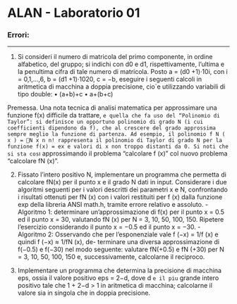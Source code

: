 <!--
> Giorgio Rengucci - 4483986
> ALAN - DIBRIS A.A. 2020/2021
-->
# ALAN - Laboratorio 01

### Errori:

---

1. Si consideri il numero di matricola del primo componente, in ordine alfabetico, del gruppo; si indichi con d0 e d1, rispettivamente, l’ultima e la penultima cifra di tale numero di matricola.
Posto a = (d0 +1)·10i, con i = 0,1,...,6, b = (d1 +1)·1020, c = −b, eseguire i seguenti calcoli in aritmetica di macchina a doppia precisione, cio`e utilizzando variabili di tipo double:
• (a+b)+c • a+(b+c)

Premessa. Una nota tecnica di analisi matematica per approssimare una funzione f(x) difficile da trattare, `e quella che fa uso del “Polinomio di Taylor”: si definisce un opportuno polinomio di grado N (i cui coefficienti dipendono da f), che al crescere del grado approssima sempre meglio la funzione di partenza. Ad esempio, il polinomio
f N ( x ) = 􏰀N x n
n!
rappresenta il polinomio di Taylor di grado N per la funzione f(x) = ex e valori di x non troppo distanti da 0. Si noti che si sta cos`ı approssimando il problema “calcolare f (x)” col nuovo problema “calcolare fN (x)”.

2. Fissato l’intero positivo N, implementare un programma che permetta di calcolare fN(x) per il punto x e il grado N dati in input.
Considerare i due algoritmi seguenti per i valori descritti dei parametri x e N, confrontando i risultati ottenuti per fN (x) con i valori restituiti per f (x) dalla funzione exp della libreria ANSI math.h, tramite errore relativo e assoluto.
        - Algoritmo 1: determinare un’approssimazione di f(x) per il punto x = 0.5 ed il punto x = 30, valutando fN (x) per N = 3, 10, 50, 100, 150. Ripetere l’esercizio considerando il punto x = −0.5 ed il punto x = −30.
        - Algoritmo 2: Osservando che per l’esponenziale vale f (−x) = 1/f (x) e quindi f (−x) ≈ 1/fN (x), de- terminare una diversa approssimazione di f(−0.5) e f(−30) nel modo seguente: valutare fN(+0.5) e fN (+30) per N = 3, 10, 50, 100, 150 e, successivamente, calcolarne il reciproco.

3. Implementare un programma che determina la precisione di macchina eps, ossia il valore positivo eps = 2−d, dove d `e il piu` grande intero positivo tale che 1 + 2−d > 1 in aritmetica di macchina; calcolarne il valore sia in singola che in doppia precisione.

